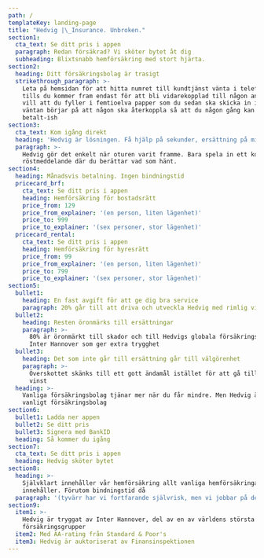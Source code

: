 ```yaml
---
path: /
templateKey: landing-page
title: "Hedvig |\_Insurance. Unbroken."
section1:
  cta_text: Se ditt pris i appen
  paragraph: Redan försäkrad? Vi sköter bytet åt dig
  subheading: Blixtsnabb hemförsäkring med stort hjärta.
section2:
  heading: Ditt försäkringsbolag är trasigt
  strikethrough_paragraph: >-
    Leta på hemsidan för att hitta numret till kundtjänst vänta i telefonkön
    tills du kommer fram endast för att bli vidarekopplad till någon annan som
    vill att du fyller i femtioelva papper som du sedan ska skicka in innan
    väntan börjar på att någon ska återkoppla så att du någon gång kan få
    betalt-ish
section3:
  cta_text: Kom igång direkt
  heading: 'Hedvig är lösningen. Få hjälp på sekunder, ersättning på minuter'
  paragraph: >-
    Hedvig gör det enkelt när oturen varit framme. Bara spela in ett kort
    röstmeddelande där du berättar vad som hänt.
section4:
  heading: Månadsvis betalning. Ingen bindningstid
  pricecard_brf:
    cta_text: Se ditt pris i appen
    heading: Hemförsäkring för bostadsrätt
    price_from: 129
    price_from_explainer: '(en person, liten lägenhet)'
    price_to: 999
    price_to_explainer: '(sex personer, stor lägenhet)'
  pricecard_rental:
    cta_text: Se ditt pris i appen
    heading: Hemförsäkring för hyresrätt
    price_from: 99
    price_from_explainer: '(en person, liten lägenhet)'
    price_to: 799
    price_to_explainer: '(sex personer, stor lägenhet)'
section5:
  bullet1:
    heading: En fast avgift för att ge dig bra service
    paragraph: 20% går till att driva och utveckla Hedvig med rimlig vinst
  bullet2:
    heading: Resten öronmärks till ersättningar
    paragraph: >-
      80% är öronmärkt till skador och till Hedvigs globala försäkringspartner
      Inter Hannover som ger extra trygghet
  bullet3:
    heading: Det som inte går till ersättning går till välgörenhet
    paragraph: >-
      Överskottet skänks till ett gott ändamål istället för att gå till extra
      vinst
  heading: >-
    Vanliga försäkrings­bolag tjänar mer när du får mindre. Men Hedvig är inget
    vanligt försäkrings­bolag
section6:
  bullet1: Ladda ner appen
  bullet2: Se ditt pris
  bullet3: Signera med BankID
  heading: Så kommer du igång
section7:
  cta_text: Se ditt pris i appen
  heading: Hedvig sköter bytet
section8:
  heading: >-
    Självklart innehåller vår hemförsäkring allt vanliga hemförsäkringar
    innehåller. Förutom bindningstid då
  paragraph: '(tyvärr har vi fortfarande självrisk, men vi jobbar på det)'
section9:
  item1: >-
    Hedvig är tryggat av Inter Hannover, del av en av världens största
    försäkringsgrupper
  item2: Med AA-rating från Standard & Poor's
  item3: Hedvig är auktoriserat av Finansinspektionen
---
```


